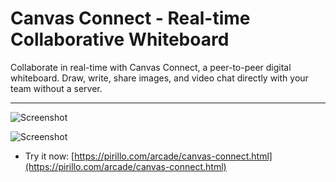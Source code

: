 
# Canvas Connect - Real-time Collaborative Whiteboard

Collaborate in real-time with Canvas Connect, a peer-to-peer digital whiteboard. Draw, write, share images, and video chat directly with your team without a server.

---

![Screenshot](https://github.com/ChrisPirillo/canvas-connect/blob/main/assets/screenshot.png?raw=true)


![Screenshot](https://raw.githubusercontent.com/ChrisPirillo/canvas-connect/main/assets/screenshot.png)

* Try it now: [https://pirillo.com/arcade/canvas-connect.html](https://pirillo.com/arcade/canvas-connect.html)
